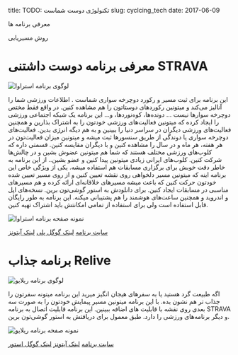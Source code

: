 title: TODO:  تکنولوژی دوست شماست
slug: cyclcing_tech
date: 2017-06-09

معرفی برنامه ها

روش مسیریابی

# معرفی برنامه دوست داشتنی STRAVA

![لوگوی برنامه استراوا]({filename}/images/strava.png)

این برنامه برای ثبت مسیر و رکورد دوچرخه سواری شماست . اطلاعات ورزشی شما را آنالیز می‌کند و میتونین رکوردهای دوستاتون را هم مشاهده کنین. در واقع فقط مختص دوچرخه سوارها نیست ... دونده‌ها، کوه‌نوردها، و...
این برنامه یک شبکه اجتماعی ورزشی را ایجاد کرده که میتونین فعالیت‌های ورزشی خودتون را به اشتراک بذارین و همچنین فعالیت‌های ورزشی دیگران در سراسر دنیا را ببینین و به هم دیگه انرژی بدین. فعالیت‌های دوچرخه سواری یا دوندگی از طریق سنسورها ثبت میشه و میتونین میزان فعالیت‌تون در هر هفته، هر ماه و در سال را مشاهده کنین و با دیگران مقایسه کنین.  قسمتی داره که کلوب‌های ورزشی مختلف هستند که شما هم میتونین عضوش بشین و در چالش‌ها شرکت کنین. کلوب‌های ایرانی زیادی میتونین پیدا کنین و عضو بشین..
از این برنامه به خاطر دقت خوبش برای برگزاری مسابقات هم استفاده میشه.
یکی از ویژگی خاص این برنامه اینه که میتونین مسیر دلخواهی روی نقشه تعیین کنین و از روی مسیر تعیین شده خودتون حرکت کنین که باعث میشه  مسیرهای خلاقانه‌ای ارائه کرده و هم مسیر‌های مناسبی در مسابقات ایجاد کنین.
برای دانلودش به استور گوشی‌تون برین. نسخه‌های اپل و اندروید و همچنین ساعت‌های هوشمند را هم پشتیبانی میکنه.
این برنامه به طور رایگان قابل استفاده است ولی برای استفاده از تمامی امکانتش باید اشتراک تهیه کنین.

![نمونه صفحه برنامه استراوا]({filename}/images/strava_2.jpg)

[سایت برنامه](https://www.strava.com/)
[لینک گوگل پلی](https://play.google.com/store/apps/details?id=com.strava)
[لینک آیتونز](https://itunes.apple.com/app/strava-cycling/id426826309?mt=8)

# برنامه جذاب Relive

![لوگوی برنامه ریلایو]({filename}/images/relive.png)

 اگه طبیعت گرد هستید یا به سفرهای هیجان انگیز میرید این برنامه میتونه سفرتون را جذاب تر هم نشون بده. با این برنامه میتونین مسیر پیمایش خودتون را به صورت سه بعدی روی نقشه با قابلیت های اضافه ببینین.
 این برنامه قابلیت اتصال به برنامه  STRAVA و دیگر برنامه‌های ورزشی را دارد.
 طبق معمول برای دریافتش به استور گوشی‌تون برین.

 ![نمونه صفحه برنامه ریلایو]({filename}/images/relive_1.jpg)

 [سایت برنامه](https://www.relive.cc)
 [لینک آیتونز](https://itunes.apple.com/us/app/relive-run-ride-hike-more/id1201703657?mt=8)
 [لینک گوگل استور](https://play.google.com/store/apps/details?id=cc.relive.reliveapp&hl=en)
